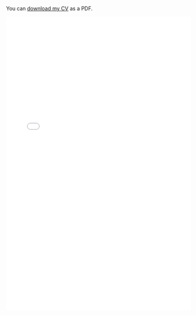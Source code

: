 You can [download my CV](assets/cv.pdf) as a PDF.

<embed src="assets/cv.pdf" type="application/pdf" width="100%" height="800px" />
